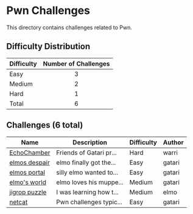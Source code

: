 # Pwn Challenges
This directory contains challenges related to Pwn.

## Difficulty Distribution
| Difficulty | Number of Challenges |
| ---------- |:--------------------:|
| Easy | 3 |
| Medium | 2 |
| Hard | 1 |
| Total | 6 |

## Challenges (6 total)
| Name | Description | Difficulty | Author |
| ---- | ----------- | ---------- | ------ |
| [EchoChamber](<./EchoChamber>) | Friends of Gatari pr... | Hard | warri |
| [elmos despair](<./elmos despair>) | elmo finally got the... | Easy | gatari |
| [elmos portal](<./elmos portal>) | silly elmo wanted to... | Easy | gatari |
| [elmo's world](<./elmos world>) | elmo loves his muppe... | Medium | gatari |
| [jigrop puzzle](<./jigrop puzzle>) | I was learning how t... | Medium | elmo |
| [netcat](<./netcat>) | Pwn challenges typic... | Easy | gatari |
